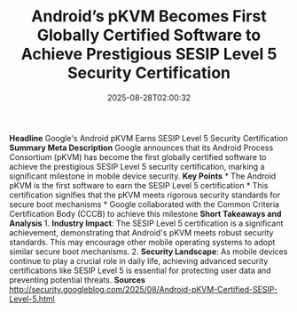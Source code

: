 ﻿---
title: "Android’s pKVM Becomes First Globally Certified Software to Achieve Prestigious SESIP Level 5 Security Certification"
date: "2025-08-28T02:00:32"
category: "Markets"
summary: ""
slug: "androids pkvm becomes first globally certified software to a"
source_urls:
  - "http://security.googleblog.com/2025/08/Android-pKVM-Certified-SESIP-Level-5.html"
seo:
  title: "Android’s pKVM Becomes First Globally Certified Software to Achieve Prestigious SESIP Level 5 Security Certification | Hash n Hedge"
  description: ""
  keywords: ["news", "markets", "brief"]
---
**Headline** Google's Android pKVM Earns SESIP Level 5 Security Certification  **Summary Meta Description** Google announces that its Android Process Consortium (pKVM) has become the first globally certified software to achieve the prestigious SESIP Level 5 security certification, marking a significant milestone in mobile device security.  **Key Points**  * The Android pKVM is the first software to earn the SESIP Level 5 certification * This certification signifies that the pKVM meets rigorous security standards for secure boot mechanisms * Google collaborated with the Common Criteria Certification Body (CCCB) to achieve this milestone  **Short Takeaways and Analysis**  1. **Industry Impact**: The SESIP Level 5 certification is a significant achievement, demonstrating that Android's pKVM meets robust security standards. This may encourage other mobile operating systems to adopt similar secure boot mechanisms. 2. **Security Landscape**: As mobile devices continue to play a crucial role in daily life, achieving advanced security certifications like SESIP Level 5 is essential for protecting user data and preventing potential threats.  **Sources** http://security.googleblog.com/2025/08/Android-pKVM-Certified-SESIP-Level-5.html 
